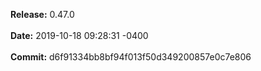 **Release:** 
0.47.0
<br><br>**Date:** 
2019-10-18 09:28:31 -0400
<br><br>**Commit:** 
d6f91334bb8bf94f013f50d349200857e0c7e806
